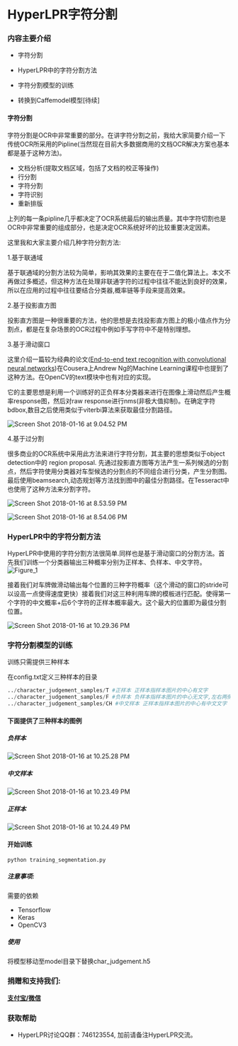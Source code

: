 # HyperLPR字符分割

### 内容主要介绍

+ 字符分割


+ HyperLPR中的字符分割方法
+ 字符分割模型的训练
+ 转换到Caffemodel模型[待续]

#### 字符分割

字符分割是OCR中非常重要的部分。在讲字符分割之前，我给大家简要介绍一下传统OCR所采用的Pipline(当然现在目前大多数据商用的文档OCR解决方案也基本都是基于这种方法)。

+ 文档分析(提取文档区域，包括了文档的校正等操作)
+ 行分割
+ 字符分割
+ 字符识别
+ 重新排版

上列的每一条pipline几乎都决定了OCR系统最后的输出质量。其中字符切割也是OCR中非常重要的组成部分，也是决定OCR系统好坏的比较重要决定因素。

这里我和大家主要介绍几种字符分割方法:

1.基于联通域

基于联通域的分割方法较为简单，影响其效果的主要在在于二值化算法上。本文不再做过多概述，但这种方法在处理非联通字符的过程中往往不能达到良好的效果，所以在应用的过程中往往要结合分类器,概率链等手段来提高效果。

2.基于投影直方图

投影直方图是一种很重要的方法，他的思想是去找投影直方图上的极小值点作为分割点，都是在复杂场景的OCR过程中例如手写字符中不是特别理想。

3.基于滑动窗口

这里介绍一篇较为经典的论文([End-to-end text recognition with convolutional neural networks](http://ieeexplore.ieee.org/document/6460871/))在Cousera上Andrew Ng的Machine Learning课程中也提到了这种方法。在OpenCV的text模块中也有对应的实现。

它的主要思想是利用一个训练好的正负样本分类器来进行在图像上滑动然后产生概率response图，然后对raw response进行nms(非极大值抑制)。在确定字符bdbox,数目之后使用类似于viterbi算法来获取最佳分割路径。

![Screen Shot 2018-01-16 at 9.04.52 PM](imgs/2.png)

4.基于过分割

很多商业的OCR系统中采用此方法来进行字符分割，其主要的思想类似于object detection中的 region proposal. 先通过投影直方图等方法产生一系列候选的分割点，然后字符使用分类器对车型候选的分割点的不同组合进行分类，产生分割图。最后使用beamsearch,动态规划等方法找到图中的最佳分割路径。在Tesseract中也使用了这种方法来分割字符。

![Screen Shot 2018-01-16 at 8.53.59 PM](imgs/0.png)

![Screen Shot 2018-01-16 at 8.54.06 PM](imgs/1.png)

### HyperLPR中的字符分割方法

HyperLPR中使用的字符分割方法很简单.同样也是基于滑动窗口的分割方法。首先我们训练一个分类器输出三种概率分别为正样本、负样本、中文字符。![Figure_1](imgs/Figure_1.png)

接着我们对车牌做滑动输出每个位置的三种字符概率（这个滑动的窗口的stride可以设高一点使得速度更快）接着我们对这三种利用车牌的模板进行匹配。使得第一个字符的中文概率+后6个字符的正样本概率最大。这个最大的位置即为最佳分割位置。

![Screen Shot 2018-01-16 at 10.29.36 PM](imgs/6.png)

### 字符分割模型的训练

训练只需提供三种样本

在config.txt定义三种样本的目录

```python
../character_judgement_samples/T #正样本 正样本指样本图片的中心有文字
../character_judgement_samples/F #负样本 负样本指样本图片的中心无文字,左右两侧有也没有关系
../character_judgement_samples/CH #中文样本 正样本指样本图片的中心有中文文字
```

#### 下面提供了三种样本的图例



##### 负样本

![Screen Shot 2018-01-16 at 10.25.28 PM](imgs/5.png)

##### 中文样本

![Screen Shot 2018-01-16 at 10.23.49 PM](imgs/3.png)

##### 正样本

![Screen Shot 2018-01-16 at 10.24.49 PM](imgs/4.png)

#### 开始训练

`python training_segmentation.py`

##### 注意事项:

需要的依赖 

+ Tensorflow
+ Keras
+ OpenCV3

##### 使用

将模型移动至model目录下替换char_judgement.h5

### 捐赠和支持我们:

**[支付宝/微信](http://chuantu.biz/t6/178/1513525003x-1404758184.png)**

### 获取帮助

+ HyperLPR讨论QQ群：746123554, 加前请备注HyperLPR交流。

